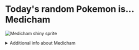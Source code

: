 # Today's random Pokemon is... Medicham

![Medicham shiny sprite](https://raw.githubusercontent.com/PokeAPI/sprites/master/sprites/pokemon/shiny/308.png)

<details>
<summary>Additional info about Medicham</summary>

| srpite type | image |
|------|------|
| back_default | ![Medicham back_default sprite](https://raw.githubusercontent.com/PokeAPI/sprites/master/sprites/pokemon/back/308.png) |
| back_female | ![Medicham back_female sprite](https://raw.githubusercontent.com/PokeAPI/sprites/master/sprites/pokemon/back/female/308.png) |
| back_shiny | ![Medicham back_shiny sprite](https://raw.githubusercontent.com/PokeAPI/sprites/master/sprites/pokemon/back/shiny/308.png) |
| back_shiny_female | ![Medicham back_shiny_female sprite](https://raw.githubusercontent.com/PokeAPI/sprites/master/sprites/pokemon/back/shiny/female/308.png) |
| front_default | ![Medicham front_default sprite](https://raw.githubusercontent.com/PokeAPI/sprites/master/sprites/pokemon/308.png) |
| front_female | ![Medicham front_female sprite](https://raw.githubusercontent.com/PokeAPI/sprites/master/sprites/pokemon/female/308.png) |
| front_shiny_female | ![Medicham front_shiny_female sprite](https://raw.githubusercontent.com/PokeAPI/sprites/master/sprites/pokemon/shiny/female/308.png) | </details>